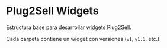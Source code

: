 # Plug2Sell Widgets
Estructura base para desarrollar widgets Plug2Sell.

Cada carpeta contiene un widget con versiones (`v1`, `v1.1`, etc.).
